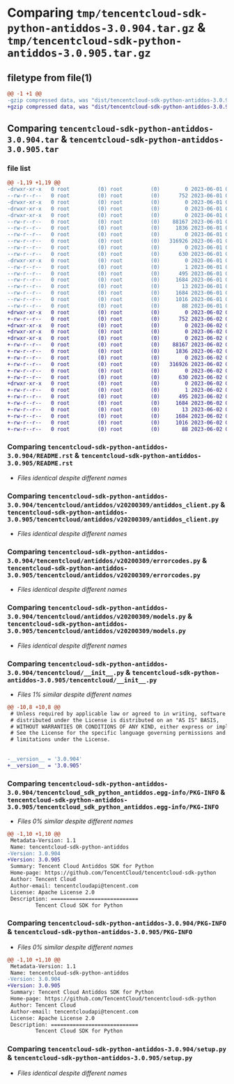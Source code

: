 # Comparing `tmp/tencentcloud-sdk-python-antiddos-3.0.904.tar.gz` & `tmp/tencentcloud-sdk-python-antiddos-3.0.905.tar.gz`

## filetype from file(1)

```diff
@@ -1 +1 @@
-gzip compressed data, was "dist/tencentcloud-sdk-python-antiddos-3.0.904.tar", last modified: Thu Jun  1 02:24:56 2023, max compression
+gzip compressed data, was "dist/tencentcloud-sdk-python-antiddos-3.0.905.tar", last modified: Fri Jun  2 00:19:18 2023, max compression
```

## Comparing `tencentcloud-sdk-python-antiddos-3.0.904.tar` & `tencentcloud-sdk-python-antiddos-3.0.905.tar`

### file list

```diff
@@ -1,19 +1,19 @@
-drwxr-xr-x   0 root         (0) root         (0)        0 2023-06-01 02:24:56.000000 tencentcloud-sdk-python-antiddos-3.0.904/
--rw-r--r--   0 root         (0) root         (0)      752 2023-06-01 02:24:56.000000 tencentcloud-sdk-python-antiddos-3.0.904/README.rst
-drwxr-xr-x   0 root         (0) root         (0)        0 2023-06-01 02:24:56.000000 tencentcloud-sdk-python-antiddos-3.0.904/tencentcloud/
-drwxr-xr-x   0 root         (0) root         (0)        0 2023-06-01 02:24:56.000000 tencentcloud-sdk-python-antiddos-3.0.904/tencentcloud/antiddos/
-drwxr-xr-x   0 root         (0) root         (0)        0 2023-06-01 02:24:56.000000 tencentcloud-sdk-python-antiddos-3.0.904/tencentcloud/antiddos/v20200309/
--rw-r--r--   0 root         (0) root         (0)    88167 2023-06-01 02:24:56.000000 tencentcloud-sdk-python-antiddos-3.0.904/tencentcloud/antiddos/v20200309/antiddos_client.py
--rw-r--r--   0 root         (0) root         (0)     1836 2023-06-01 02:24:56.000000 tencentcloud-sdk-python-antiddos-3.0.904/tencentcloud/antiddos/v20200309/errorcodes.py
--rw-r--r--   0 root         (0) root         (0)        0 2023-06-01 02:24:56.000000 tencentcloud-sdk-python-antiddos-3.0.904/tencentcloud/antiddos/v20200309/__init__.py
--rw-r--r--   0 root         (0) root         (0)   316926 2023-06-01 02:24:56.000000 tencentcloud-sdk-python-antiddos-3.0.904/tencentcloud/antiddos/v20200309/models.py
--rw-r--r--   0 root         (0) root         (0)        0 2023-06-01 02:24:56.000000 tencentcloud-sdk-python-antiddos-3.0.904/tencentcloud/antiddos/__init__.py
--rw-r--r--   0 root         (0) root         (0)      630 2023-06-01 02:24:56.000000 tencentcloud-sdk-python-antiddos-3.0.904/tencentcloud/__init__.py
-drwxr-xr-x   0 root         (0) root         (0)        0 2023-06-01 02:24:56.000000 tencentcloud-sdk-python-antiddos-3.0.904/tencentcloud_sdk_python_antiddos.egg-info/
--rw-r--r--   0 root         (0) root         (0)        1 2023-06-01 02:24:56.000000 tencentcloud-sdk-python-antiddos-3.0.904/tencentcloud_sdk_python_antiddos.egg-info/dependency_links.txt
--rw-r--r--   0 root         (0) root         (0)      495 2023-06-01 02:24:56.000000 tencentcloud-sdk-python-antiddos-3.0.904/tencentcloud_sdk_python_antiddos.egg-info/SOURCES.txt
--rw-r--r--   0 root         (0) root         (0)     1684 2023-06-01 02:24:56.000000 tencentcloud-sdk-python-antiddos-3.0.904/tencentcloud_sdk_python_antiddos.egg-info/PKG-INFO
--rw-r--r--   0 root         (0) root         (0)       13 2023-06-01 02:24:56.000000 tencentcloud-sdk-python-antiddos-3.0.904/tencentcloud_sdk_python_antiddos.egg-info/top_level.txt
--rw-r--r--   0 root         (0) root         (0)     1684 2023-06-01 02:24:56.000000 tencentcloud-sdk-python-antiddos-3.0.904/PKG-INFO
--rw-r--r--   0 root         (0) root         (0)     1016 2023-06-01 02:24:56.000000 tencentcloud-sdk-python-antiddos-3.0.904/setup.py
--rw-r--r--   0 root         (0) root         (0)       88 2023-06-01 02:24:56.000000 tencentcloud-sdk-python-antiddos-3.0.904/setup.cfg
+drwxr-xr-x   0 root         (0) root         (0)        0 2023-06-02 00:19:18.000000 tencentcloud-sdk-python-antiddos-3.0.905/
+-rw-r--r--   0 root         (0) root         (0)      752 2023-06-02 00:19:18.000000 tencentcloud-sdk-python-antiddos-3.0.905/README.rst
+drwxr-xr-x   0 root         (0) root         (0)        0 2023-06-02 00:19:18.000000 tencentcloud-sdk-python-antiddos-3.0.905/tencentcloud/
+drwxr-xr-x   0 root         (0) root         (0)        0 2023-06-02 00:19:18.000000 tencentcloud-sdk-python-antiddos-3.0.905/tencentcloud/antiddos/
+drwxr-xr-x   0 root         (0) root         (0)        0 2023-06-02 00:19:18.000000 tencentcloud-sdk-python-antiddos-3.0.905/tencentcloud/antiddos/v20200309/
+-rw-r--r--   0 root         (0) root         (0)    88167 2023-06-02 00:19:18.000000 tencentcloud-sdk-python-antiddos-3.0.905/tencentcloud/antiddos/v20200309/antiddos_client.py
+-rw-r--r--   0 root         (0) root         (0)     1836 2023-06-02 00:19:18.000000 tencentcloud-sdk-python-antiddos-3.0.905/tencentcloud/antiddos/v20200309/errorcodes.py
+-rw-r--r--   0 root         (0) root         (0)        0 2023-06-02 00:19:18.000000 tencentcloud-sdk-python-antiddos-3.0.905/tencentcloud/antiddos/v20200309/__init__.py
+-rw-r--r--   0 root         (0) root         (0)   316926 2023-06-02 00:19:18.000000 tencentcloud-sdk-python-antiddos-3.0.905/tencentcloud/antiddos/v20200309/models.py
+-rw-r--r--   0 root         (0) root         (0)        0 2023-06-02 00:19:18.000000 tencentcloud-sdk-python-antiddos-3.0.905/tencentcloud/antiddos/__init__.py
+-rw-r--r--   0 root         (0) root         (0)      630 2023-06-02 00:19:18.000000 tencentcloud-sdk-python-antiddos-3.0.905/tencentcloud/__init__.py
+drwxr-xr-x   0 root         (0) root         (0)        0 2023-06-02 00:19:18.000000 tencentcloud-sdk-python-antiddos-3.0.905/tencentcloud_sdk_python_antiddos.egg-info/
+-rw-r--r--   0 root         (0) root         (0)        1 2023-06-02 00:19:18.000000 tencentcloud-sdk-python-antiddos-3.0.905/tencentcloud_sdk_python_antiddos.egg-info/dependency_links.txt
+-rw-r--r--   0 root         (0) root         (0)      495 2023-06-02 00:19:18.000000 tencentcloud-sdk-python-antiddos-3.0.905/tencentcloud_sdk_python_antiddos.egg-info/SOURCES.txt
+-rw-r--r--   0 root         (0) root         (0)     1684 2023-06-02 00:19:18.000000 tencentcloud-sdk-python-antiddos-3.0.905/tencentcloud_sdk_python_antiddos.egg-info/PKG-INFO
+-rw-r--r--   0 root         (0) root         (0)       13 2023-06-02 00:19:18.000000 tencentcloud-sdk-python-antiddos-3.0.905/tencentcloud_sdk_python_antiddos.egg-info/top_level.txt
+-rw-r--r--   0 root         (0) root         (0)     1684 2023-06-02 00:19:18.000000 tencentcloud-sdk-python-antiddos-3.0.905/PKG-INFO
+-rw-r--r--   0 root         (0) root         (0)     1016 2023-06-02 00:19:18.000000 tencentcloud-sdk-python-antiddos-3.0.905/setup.py
+-rw-r--r--   0 root         (0) root         (0)       88 2023-06-02 00:19:18.000000 tencentcloud-sdk-python-antiddos-3.0.905/setup.cfg
```

### Comparing `tencentcloud-sdk-python-antiddos-3.0.904/README.rst` & `tencentcloud-sdk-python-antiddos-3.0.905/README.rst`

 * *Files identical despite different names*

### Comparing `tencentcloud-sdk-python-antiddos-3.0.904/tencentcloud/antiddos/v20200309/antiddos_client.py` & `tencentcloud-sdk-python-antiddos-3.0.905/tencentcloud/antiddos/v20200309/antiddos_client.py`

 * *Files identical despite different names*

### Comparing `tencentcloud-sdk-python-antiddos-3.0.904/tencentcloud/antiddos/v20200309/errorcodes.py` & `tencentcloud-sdk-python-antiddos-3.0.905/tencentcloud/antiddos/v20200309/errorcodes.py`

 * *Files identical despite different names*

### Comparing `tencentcloud-sdk-python-antiddos-3.0.904/tencentcloud/antiddos/v20200309/models.py` & `tencentcloud-sdk-python-antiddos-3.0.905/tencentcloud/antiddos/v20200309/models.py`

 * *Files identical despite different names*

### Comparing `tencentcloud-sdk-python-antiddos-3.0.904/tencentcloud/__init__.py` & `tencentcloud-sdk-python-antiddos-3.0.905/tencentcloud/__init__.py`

 * *Files 1% similar despite different names*

```diff
@@ -10,8 +10,8 @@
 # Unless required by applicable law or agreed to in writing, software
 # distributed under the License is distributed on an "AS IS" BASIS,
 # WITHOUT WARRANTIES OR CONDITIONS OF ANY KIND, either express or implied.
 # See the License for the specific language governing permissions and
 # limitations under the License.
 
 
-__version__ = '3.0.904'
+__version__ = '3.0.905'
```

### Comparing `tencentcloud-sdk-python-antiddos-3.0.904/tencentcloud_sdk_python_antiddos.egg-info/PKG-INFO` & `tencentcloud-sdk-python-antiddos-3.0.905/tencentcloud_sdk_python_antiddos.egg-info/PKG-INFO`

 * *Files 0% similar despite different names*

```diff
@@ -1,10 +1,10 @@
 Metadata-Version: 1.1
 Name: tencentcloud-sdk-python-antiddos
-Version: 3.0.904
+Version: 3.0.905
 Summary: Tencent Cloud Antiddos SDK for Python
 Home-page: https://github.com/TencentCloud/tencentcloud-sdk-python
 Author: Tencent Cloud
 Author-email: tencentcloudapi@tencent.com
 License: Apache License 2.0
 Description: ============================
         Tencent Cloud SDK for Python
```

### Comparing `tencentcloud-sdk-python-antiddos-3.0.904/PKG-INFO` & `tencentcloud-sdk-python-antiddos-3.0.905/PKG-INFO`

 * *Files 0% similar despite different names*

```diff
@@ -1,10 +1,10 @@
 Metadata-Version: 1.1
 Name: tencentcloud-sdk-python-antiddos
-Version: 3.0.904
+Version: 3.0.905
 Summary: Tencent Cloud Antiddos SDK for Python
 Home-page: https://github.com/TencentCloud/tencentcloud-sdk-python
 Author: Tencent Cloud
 Author-email: tencentcloudapi@tencent.com
 License: Apache License 2.0
 Description: ============================
         Tencent Cloud SDK for Python
```

### Comparing `tencentcloud-sdk-python-antiddos-3.0.904/setup.py` & `tencentcloud-sdk-python-antiddos-3.0.905/setup.py`

 * *Files identical despite different names*

